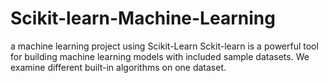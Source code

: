 # Scikit-learn-Machine-Learning
a machine learning project using Scikit-Learn
Sckit-learn is a powerful tool for building machine learning models with included sample datasets. We examine different built-in algorithms on one dataset.
